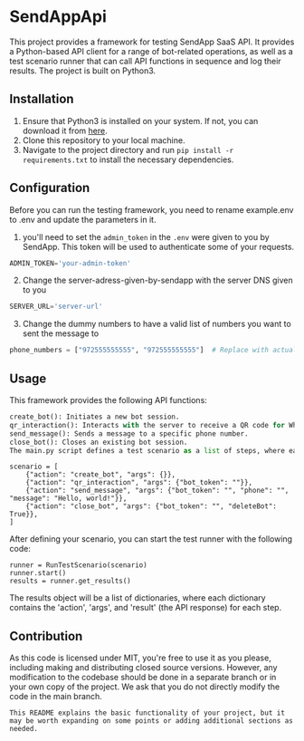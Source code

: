 # SendAppApi

This project provides a framework for testing SendApp SaaS API. It provides a Python-based API client for a range of bot-related operations, as well as a test scenario runner that can call API functions in sequence and log their results. The project is built on Python3.

## Installation

1. Ensure that Python3 is installed on your system. If not, you can download it from [here](https://www.python.org/downloads/).
2. Clone this repository to your local machine.
3. Navigate to the project directory and run `pip install -r requirements.txt` to install the necessary dependencies.

## Configuration

Before you can run the testing framework, you need to rename example.env to .env and update the parameters in it.

1. you'll need to set the `admin_token` in the `.env` were given to you by SendApp. 
This token will be used to authenticate some of your requests.

```python - .env
ADMIN_TOKEN='your-admin-token'
```

2. Change the server-adress-given-by-sendapp with the server DNS given to you
```python - .env
SERVER_URL='server-url'
```

3. Change the dummy numbers to have a valid list of numbers you want to sent the message to
```python - main.py
phone_numbers = ["972555555555", "972555555555"]  # Replace with actual numbers
```
## Usage
This framework provides the following API functions:

```python - main.py
create_bot(): Initiates a new bot session.
qr_interaction(): Interacts with the server to receive a QR code for WhatsApp Web session.
send_message(): Sends a message to a specific phone number.
close_bot(): Closes an existing bot session.
The main.py script defines a test scenario as a list of steps, where each step is a dictionary containing an 'action' (the API function to call) and 'args' (a dictionary of arguments for that function). A test scenario might look like this:
```
```
scenario = [
    {"action": "create_bot", "args": {}},
    {"action": "qr_interaction", "args": {"bot_token": ""}},
    {"action": "send_message", "args": {"bot_token": "", "phone": "", "message": "Hello, world!"}},
    {"action": "close_bot", "args": {"bot_token": "", "deleteBot": True}},
]
```

After defining your scenario, you can start the test runner with the following code:

```
runner = RunTestScenario(scenario)
runner.start()
results = runner.get_results()
``` 
The results object will be a list of dictionaries, where each dictionary contains the 'action', 'args', and 'result' (the API response) for each step.

## Contribution
As this code is licensed under MIT, you're free to use it as you please, including making and distributing closed source versions. However, any modification to the codebase should be done in a separate branch or in your own copy of the project. We ask that you do not directly modify the code in the main branch.

```
This README explains the basic functionality of your project, but it may be worth expanding on some points or adding additional sections as needed.
```